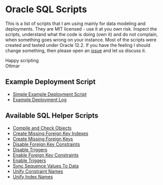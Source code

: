 # Oracle SQL Scripts

This is a list of scripts that I am using mainly for data modeling and deployments. They are MIT licensed - use it at you own risk. Inspect the scripts, understand what the code is doing (own it) and do not complain, when something goes wrong on your instance. Most of the scripts were created and tested under Oracle 12.2. If you have the feeling I should change something, then please open an [issue](https://github.com/ogobrecht/oracle-sql-scripts/issues/new/choose) and let us discuss it.

Happy scripting\
Ottmar

## Example Deployment Script

- [Simple Example Deployment Script](deploy_example.sql)
- [Example Deployment Log](deploy_logs/20201101_163541_deploy.log)

## Available SQL Helper Scripts

- [Compile and Check Objects](scripts/compile_and_check_objects.sql)
- [Create Missing Foreign Key Indexes](scripts/create_missing_foreign_key_indexes.sql)
- [Create Missing Foreign Keys](scripts/create_missing_foreign_keys.sql)
- [Disable Foreign Key Constraints](scripts/disable_foreign_key_constraints.sql)
- [Disable Triggers](scripts/disable_triggers.sql)
- [Enable Foreign Key Constraints](scripts/enable_foreign_key_constraints.sql)
- [Enable Triggers](scripts/enable_triggers.sql)
- [Sync Sequence Values To Data](scripts/sync_sequence_values_to_data.sql)
- [Unify Constraint Names](scripts/unify_constraint_names.sql)
- [Unify Index Names](scripts/unify_index_names.sql)

